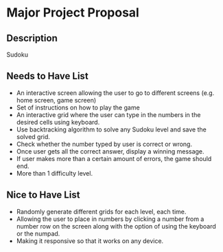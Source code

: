 # Major Project Proposal

## Description
Sudoku

## Needs to Have List
- An interactive screen allowing the user to go to different screens (e.g. home screen, game screen)
- Set of instructions on how to play the game
- An interactive grid where the user can type in the numbers in the desired cells using keyboard.
- Use backtracking algorithm to solve any Sudoku level and save the solved grid. 
- Check whether the number typed by user is correct or wrong.
- Once user gets all the correct answer, display a winning message.
- If user makes more than a certain amount of errors, the game should end.
- More than 1 difficulty level.

## Nice to Have List
- Randomly generate different grids for each level, each time. 
- Allowing the user to place in numbers by clicking a number from a number row on the screen along with the option of using the keyboard or the numpad.
- Making it responsive so that it works on any device.

  
